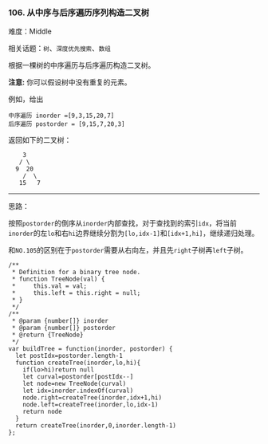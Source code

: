 ### 106. 从中序与后序遍历序列构造二叉树

难度：Middle

相关话题：`树`、`深度优先搜索`、`数组`

根据一棵树的中序遍历与后序遍历构造二叉树。



**注意:** 
你可以假设树中没有重复的元素。



例如，给出



```
中序遍历 inorder =[9,3,15,20,7]
后序遍历 postorder = [9,15,7,20,3]
```


返回如下的二叉树：



```
    3
   / \
  9  20
    /  \
   15   7
```



-----

思路：

按照`postorder`的倒序从`inorder`内部查找，对于查找到的索引`idx`，将当前`inorder`的左`lo`和右`hi`边界继续分割为`[lo,idx-1]`和`[idx+1,hi]`，继续递归处理。

和`NO.105`的区别在于`postorder`需要从右向左，并且先`right`子树再`left`子树。

```
/**
 * Definition for a binary tree node.
 * function TreeNode(val) {
 *     this.val = val;
 *     this.left = this.right = null;
 * }
 */
/**
 * @param {number[]} inorder
 * @param {number[]} postorder
 * @return {TreeNode}
 */
var buildTree = function(inorder, postorder) {
  let postIdx=postorder.length-1
  function createTree(inorder,lo,hi){
    if(lo>hi)return null
    let curval=postorder[postIdx--]
    let node=new TreeNode(curval)
    let idx=inorder.indexOf(curval)
    node.right=createTree(inorder,idx+1,hi)
    node.left=createTree(inorder,lo,idx-1)
    return node
  }
  return createTree(inorder,0,inorder.length-1)
};
```


